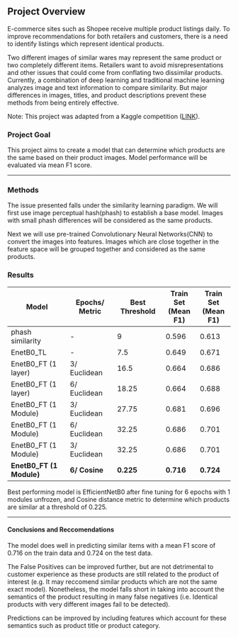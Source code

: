 ## Project Overview

E-commerce sites such as Shopee receive multiple product listings daily. To improve recommendations for both retailers and customers, there is a need to identify listings which represent identical products.

Two different images of similar wares may represent the same product or two completely different items. Retailers want to avoid misrepresentations and other issues that could come from conflating two dissimilar products. Currently, a combination of deep learning and traditional machine learning analyzes image and text information to compare similarity. But major differences in images, titles, and product descriptions prevent these methods from being entirely effective.

Note: This project was adapted from a Kaggle competition ([LINK](https://www.kaggle.com/competitions/shopee-product-matching/overview)).

### Project Goal

This project aims to create a model that can determine which products are the same based on their product images. Model performance will be evaluated via mean F1 score.

---

### Methods
The issue presented falls under the similarity learning paradigm. We will first use image perceptual hash(phash) to establish a base model. Images with small phash differences will be considered as the same products.

Next we will use pre-trained Convolutionary Neural Networks(CNN) to convert the images into features. Images which are close together in the feature space will be grouped together and considered as the same products.

### Results

| **Model**                | **Epochs/ Metric** | **Best Threshold** | **Train Set**<br/> (Mean F1) | **Train Set**<br/> (Mean F1) |
|--------------------------|--------------------|--------------------|------------------------------|------------------------------|
| phash similarity         | -                  | 9                  | 0.596                        | 0.613                        |
| EnetB0_TL                | -                  | 7.5                | 0.649                        | 0.671                        |
| EnetB0_FT (1 layer)      | 3/ Euclidean       | 16.5               | 0.664                        | 0.686                        |
| EnetB0_FT (1 layer)      | 6/ Euclidean       | 18.25              | 0.664                        | 0.688                        |
| EnetB0_FT (1 Module)     | 3/ Euclidean       | 27.75              | 0.681                        | 0.696                        |
| EnetB0_FT (1 Module)     | 6/ Euclidean       | 32.25              | 0.686                        | 0.701                        |
| EnetB0_FT (1 Module)     | 3/ Euclidean       | 32.25              | 0.686                        | 0.701                        |
| **EnetB0_FT (1 Module)** | **6/ Cosine**      | **0.225**          | **0.716**                    | **0.724**                    |

Best performing model is EfficientNetB0 after fine tuning for 6 epochs with 1 modules unfrozen, and Cosine distance metric to determine which products are similar at a threshold of 0.225.

---

#### Conclusions and Reccomendations

The model does well in predicting similar items with a mean F1 score of 0.716 on the train data and 0.724 on the test data. 

The False Positives can be improved further, but are not detrimental to customer experience as these products are still related to the product of interest (e.g. It may reccomend similar products which are not the same exact model). Nonetheless, the model falls short in taking into account the semantics of the product resulting in many false negatives (i.e. Identical products with very different images fail to be detected).

Predictions can be improved by including features which account for these semantics such as product title or product category.